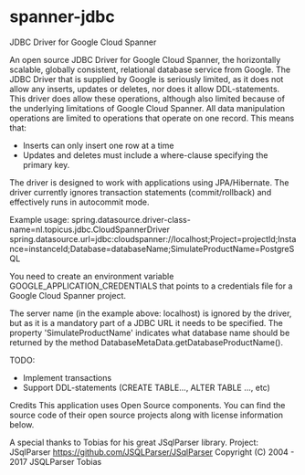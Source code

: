 # spanner-jdbc
JDBC Driver for Google Cloud Spanner

An open source JDBC Driver for Google Cloud Spanner, the horizontally scalable, globally consistent, relational database service from Google. The JDBC Driver that is supplied by Google is seriously limited, as it does not allow any inserts, updates or deletes, nor does it allow DDL-statements. This driver does allow these operations, although also limited because of the underlying limitations of Google Cloud Spanner. All data manipulation operations are limited to operations that operate on one record. This means that:
* Inserts can only insert one row at a time
* Updates and deletes must include a where-clause specifying the primary key.

The driver is designed to work with applications using JPA/Hibernate.
The driver currently ignores transaction statements (commit/rollback) and effectively runs in autocommit mode.

Example usage:
spring.datasource.driver-class-name=nl.topicus.jdbc.CloudSpannerDriver
spring.datasource.url=jdbc:cloudspanner://localhost;Project=projectId;Instance=instanceId;Database=databaseName;SimulateProductName=PostgreSQL

You need to create an environment variable GOOGLE_APPLICATION_CREDENTIALS that points to a credentials file for a Google Cloud Spanner project.

The server name (in the example above: localhost) is ignored by the driver, but as it is a mandatory part of a JDBC URL it needs to be specified.
The property 'SimulateProductName' indicates what database name should be returned by the method DatabaseMetaData.getDatabaseProductName().

TODO:
* Implement transactions
* Support DDL-statements (CREATE TABLE..., ALTER TABLE ..., etc)


Credits
This application uses Open Source components. You can find the source code of their open source projects along with license information below.

A special thanks to Tobias for his great JSqlParser library.
Project: JSqlParser https://github.com/JSQLParser/JSqlParser 
Copyright (C) 2004 - 2017 JSQLParser Tobias

